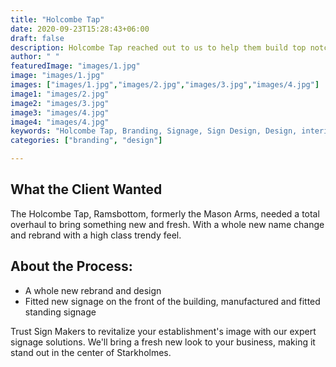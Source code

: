 ```yaml
---
title: "Holcombe Tap"
date: 2020-09-23T15:28:43+06:00
draft: false
description: Holcombe Tap reached out to us to help them build top notch sign boards for their business
author: " "
featuredImage: "images/1.jpg"
image: "images/1.jpg"
images: ["images/1.jpg","images/2.jpg","images/3.jpg","images/4.jpg"]
image1: "images/2.jpg"
image2: "images/3.jpg"
image3: "images/4.jpg"
image4: "images/4.jpg"
keywords: "Holcombe Tap, Branding, Signage, Sign Design, Design, interior signage, exterior design"
categories: ["branding", "design"]

---
```


## What the Client Wanted
The Holcombe Tap, Ramsbottom, formerly the Mason Arms, needed a total overhaul to bring something new and fresh. With a whole new name change and rebrand with a high class trendy feel.

## About the Process:
- A whole new rebrand and design
- Fitted new signage on the front of the building, manufactured and fitted standing signage

Trust Sign Makers to revitalize your establishment's image with our expert signage solutions. We'll bring a fresh new look to your business, making it stand out in the center of Starkholmes.
